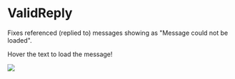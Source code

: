 # ValidReply

Fixes referenced (replied to) messages showing as "Message could not be loaded".

Hover the text to load the message!

![](https://github.com/Vendicated/Roflcord/assets/45801973/d3286acf-e822-4b7f-a4e7-8ced18f581af)
